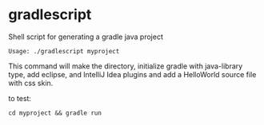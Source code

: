 # gradlescript
Shell script for generating a gradle java project

```Usage: ./gradlescript myproject```

This command will make the directory, initialize gradle with java-library type, add eclipse, and IntelliJ Idea plugins and add a HelloWorld source file with css skin.

to test:

```cd myproject && gradle run```
